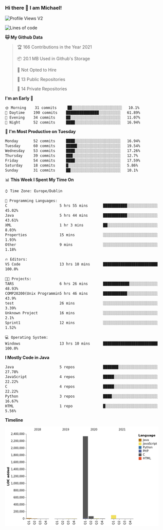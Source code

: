### Hi there 👋 I am Michael!

![Profile Views V2](https://komarev.com/ghpvc/?username=AppDevMichael)

<!--START_SECTION:waka-->
![Lines of code](https://img.shields.io/badge/From%20Hello%20World%20I%27ve%20Written-2.5%20million%20lines%20of%20code-blue)

**🐱 My Github Data** 

> 🏆 166 Contributions in the Year 2021
 > 
> 📦 20.1 MB Used in Github's Storage 
 > 
> 🚫 Not Opted to Hire
 > 
> 📜 13 Public Repositories 
 > 
> 🔑 14 Private Repositories  
 > 
**I'm an Early 🐤** 

```text
🌞 Morning    31 commits     ██░░░░░░░░░░░░░░░░░░░░░░░   10.1% 
🌆 Daytime    190 commits    ███████████████░░░░░░░░░░   61.89% 
🌃 Evening    34 commits     ██░░░░░░░░░░░░░░░░░░░░░░░   11.07% 
🌙 Night      52 commits     ████░░░░░░░░░░░░░░░░░░░░░   16.94%

```
📅 **I'm Most Productive on Tuesday** 

```text
Monday       52 commits     ████░░░░░░░░░░░░░░░░░░░░░   16.94% 
Tuesday      60 commits     █████░░░░░░░░░░░░░░░░░░░░   19.54% 
Wednesday    53 commits     ████░░░░░░░░░░░░░░░░░░░░░   17.26% 
Thursday     39 commits     ███░░░░░░░░░░░░░░░░░░░░░░   12.7% 
Friday       54 commits     ████░░░░░░░░░░░░░░░░░░░░░   17.59% 
Saturday     18 commits     █░░░░░░░░░░░░░░░░░░░░░░░░   5.86% 
Sunday       31 commits     ██░░░░░░░░░░░░░░░░░░░░░░░   10.1%

```


📊 **This Week I Spent My Time On** 

```text
⌚︎ Time Zone: Europe/Dublin

💬 Programming Languages: 
C                        5 hrs 55 mins       ███████████░░░░░░░░░░░░░░   45.02% 
Java                     5 hrs 44 mins       ███████████░░░░░░░░░░░░░░   43.61% 
XML                      1 hr 3 mins         ██░░░░░░░░░░░░░░░░░░░░░░░   8.03% 
Properties               15 mins             ░░░░░░░░░░░░░░░░░░░░░░░░░   1.93% 
Other                    9 mins              ░░░░░░░░░░░░░░░░░░░░░░░░░   1.18%

🔥 Editors: 
VS Code                  13 hrs 10 mins      █████████████████████████   100.0%

🐱‍💻 Projects: 
TARS                     6 hrs 26 mins       ████████████░░░░░░░░░░░░░   48.93% 
COMP20200(Unix Programmin5 hrs 46 mins       ███████████░░░░░░░░░░░░░░   43.9% 
test                     26 mins             ░░░░░░░░░░░░░░░░░░░░░░░░░   3.39% 
Unknown Project          16 mins             ░░░░░░░░░░░░░░░░░░░░░░░░░   2.1% 
Sprint1                  12 mins             ░░░░░░░░░░░░░░░░░░░░░░░░░   1.52%

💻 Operating System: 
Windows                  13 hrs 10 mins      █████████████████████████   100.0%

```

**I Mostly Code in Java** 

```text
Java                     5 repos             ███████░░░░░░░░░░░░░░░░░░   27.78% 
JavaScript               4 repos             █████░░░░░░░░░░░░░░░░░░░░   22.22% 
C                        4 repos             █████░░░░░░░░░░░░░░░░░░░░   22.22% 
Python                   3 repos             ████░░░░░░░░░░░░░░░░░░░░░   16.67% 
HTML                     1 repo              █░░░░░░░░░░░░░░░░░░░░░░░░   5.56%

```


**Timeline**

![Chart not found](https://raw.githubusercontent.com/AppDevMichael/AppDevMichael/master/charts/bar_graph.png) 


<!--END_SECTION:waka-->

